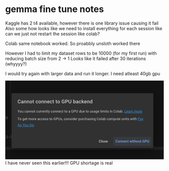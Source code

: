 # gemma fine tune notes

Kaggle has 2 t4 available, however there is one library issue causing it fail
Also some how looks like we need to install everything for each session like can we just not restart the session like colab?

Colab same notebook worked. So proabbly unsloth worked there

However I had to limit my dataset rows to be 10000 (for my first run) with reducing batch size from 2 -> 1
Looks like it failed after 30 iterations (whyyyy?)

I would try again with larger data and run it longer. I need atleast 40gb gpu

![alt text](image.png)
I have never seen this earlier!!!
GPU shortage is real

